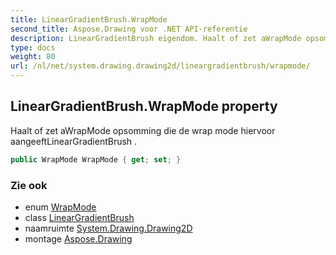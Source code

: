 ```yaml
---
title: LinearGradientBrush.WrapMode
second_title: Aspose.Drawing voor .NET API-referentie
description: LinearGradientBrush eigendom. Haalt of zet aWrapMode opsomming die de wrap mode hiervoor aangeeftLinearGradientBrush .
type: docs
weight: 80
url: /nl/net/system.drawing.drawing2d/lineargradientbrush/wrapmode/
---
```

## LinearGradientBrush.WrapMode property

Haalt of zet aWrapMode opsomming die de wrap mode hiervoor aangeeftLinearGradientBrush .

```csharp
public WrapMode WrapMode { get; set; }
```

### Zie ook

* enum [WrapMode](../../wrapmode/)
* class [LinearGradientBrush](../)
* naamruimte [System.Drawing.Drawing2D](../../lineargradientbrush/)
* montage [Aspose.Drawing](../../../)


